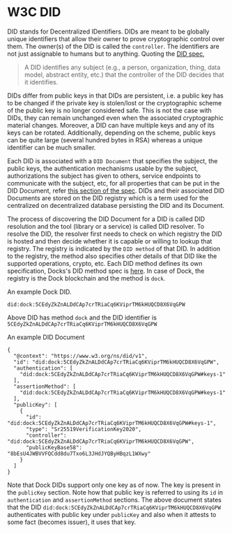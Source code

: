 # W3C DID

DID stands for Decentralized IDentifiers. DIDs are meant to be globally unique identifiers that allow their owner to
prove cryptographic control over them. The owner(s) of the DID is called the `controller`. The identifiers are not just assignable
to humans but to anything. Quoting the [DID spec](https://www.w3.org/TR/did-core/),

> A DID identifies any subject (e.g., a person, organization, thing, data model, abstract entity, etc.) that the controller
> of the DID decides that it identifies.

DIDs differ from public keys in that DIDs are persistent, i.e. a public key has to be changed if the private key is stolen/lost
or the cryptographic scheme of the public key is no longer considered safe. This is not the case with DIDs, they can remain
unchanged even when the associated cryptographic material changes. Moreover, a DID can have multiple keys and any of its
keys can be rotated. Additionally, depending on the scheme, public keys can be quite large (several hundred bytes in RSA)
whereas a unique identifier can be much smaller.

Each DID is associated with a `DID Document` that specifies the subject, the public keys, the authentication mechanisms usable
by the subject, authorizations the subject has given to others, service endpoints to communicate with the subject, etc,
for all properties that can be put in the DID Document, refer [this section of the spec](https://www.w3.org/TR/did-core/#core-properties).
DIDs and their associated DID Documents are stored on the DID registry which is a term used for the centralized on decentralized
database persisting the DID and its Document.

The process of discovering the DID Document for a DID is called DID resolution and the tool (library or a service) is called DID
resolver. To resolve the DID, the resolver first needs to check on which registry the DID is hosted and then decide whether it
is capable or willing to lookup that registry. The registry is indicated by the `DID method` of that DID. In addition to the
registry, the method also specifies other details of that DID like the supported operations, crypto, etc. Each DID method
defines its own specification, Docks's DID method spec is [here](https://github.com/docknetwork/dock-did-driver). In case of
Dock, the registry is the Dock blockchain and the method is `dock`.

An example Dock DID.
```
did:dock:5CEdyZkZnALDdCAp7crTRiaCq6KViprTM6kHUQCD8X6VqGPW
```
Above DID has method `dock` and the DID identifier is `5CEdyZkZnALDdCAp7crTRiaCq6KViprTM6kHUQCD8X6VqGPW`

An example DID Document
```
{
  "@context": "https://www.w3.org/ns/did/v1",
  "id": "did:dock:5CEdyZkZnALDdCAp7crTRiaCq6KViprTM6kHUQCD8X6VqGPW",
  "authentication": [
    "did:dock:5CEdyZkZnALDdCAp7crTRiaCq6KViprTM6kHUQCD8X6VqGPW#keys-1"
  ],
  "assertionMethod": [
    "did:dock:5CEdyZkZnALDdCAp7crTRiaCq6KViprTM6kHUQCD8X6VqGPW#keys-1"
  ],
  "publicKey": [
    {
      "id": "did:dock:5CEdyZkZnALDdCAp7crTRiaCq6KViprTM6kHUQCD8X6VqGPW#keys-1",
      "type": "Sr25519VerificationKey2020",
      "controller": "did:dock:5CEdyZkZnALDdCAp7crTRiaCq6KViprTM6kHUQCD8X6VqGPW",
      "publicKeyBase58": "8bEsU4JWBVVFQCdd8du7Txo6L3JHdJYQByHBqzL1WXwy"
    }
  ]
}
```
Note that Dock DIDs support only one key as of now. The key is present in the `publicKey` section. Note how that public key
is referred to using its `id` in `authentication` and `assertionMethod` sections. The above document states that the DID
`did:dock:5CEdyZkZnALDdCAp7crTRiaCq6KViprTM6kHUQCD8X6VqGPW` authenticates with public key under `publicKey` and also when
it attests to some fact (becomes issuer), it uses that key.

